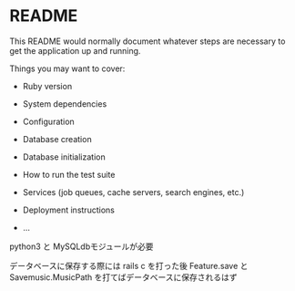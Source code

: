 # README

This README would normally document whatever steps are necessary to get the
application up and running.

Things you may want to cover:

* Ruby version

* System dependencies

* Configuration

* Database creation

* Database initialization

* How to run the test suite

* Services (job queues, cache servers, search engines, etc.)

* Deployment instructions

* ...


python3 と MySQLdbモジュールが必要


データベースに保存する際には
rails c を打った後
Feature.save と
Savemusic.MusicPath
を打てばデータベースに保存されるはず
